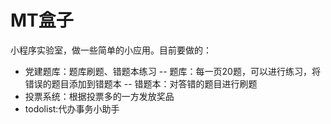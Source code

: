 # MT盒子

小程序实验室，做一些简单的小应用。目前要做的：

- 党建题库：题库刷题、错题本练习
-- 题库：每一页20题，可以进行练习，将错误的题目添加到错题本
-- 错题本：对答错的题目进行刷题
- 投票系统：根据投票多的一方发放奖品
- todolist:代办事务小助手
